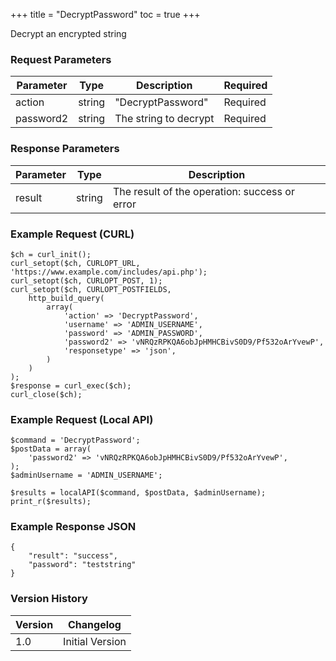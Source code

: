 +++
title = "DecryptPassword"
toc = true
+++

Decrypt an encrypted string

### Request Parameters

| Parameter | Type | Description | Required |
| --------- | ---- | ----------- | -------- |
| action | string | "DecryptPassword" | Required |
| password2 | string | The string to decrypt | Required |

### Response Parameters

| Parameter | Type | Description |
| --------- | ---- | ----------- |
| result | string | The result of the operation: success or error |


### Example Request (CURL)

```
$ch = curl_init();
curl_setopt($ch, CURLOPT_URL, 'https://www.example.com/includes/api.php');
curl_setopt($ch, CURLOPT_POST, 1);
curl_setopt($ch, CURLOPT_POSTFIELDS,
    http_build_query(
        array(
            'action' => 'DecryptPassword',
            'username' => 'ADMIN_USERNAME',
            'password' => 'ADMIN_PASSWORD',
            'password2' => 'vNRQzRPKQA6obJpHMHCBivS0D9/Pf532oArYvewP',
            'responsetype' => 'json',
        )
    )
);
$response = curl_exec($ch);
curl_close($ch);
```


### Example Request (Local API)

```
$command = 'DecryptPassword';
$postData = array(
    'password2' => 'vNRQzRPKQA6obJpHMHCBivS0D9/Pf532oArYvewP',
);
$adminUsername = 'ADMIN_USERNAME';

$results = localAPI($command, $postData, $adminUsername);
print_r($results);
```


### Example Response JSON

```
{
    "result": "success",
    "password": "teststring"
}
```


### Version History

| Version | Changelog |
| ------- | --------- |
| 1.0 | Initial Version |
